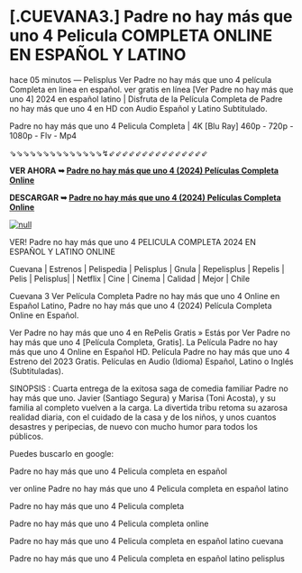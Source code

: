 # [.CUEVANA3.] Padre no hay más que uno 4 Pelicula COMPLETA ONLINE EN ESPAÑOL Y LATINO

hace 05 minutos — Pelisplus Ver Padre no hay más que uno 4 película Completa en linea en español. ver gratis en línea [Ver Padre no hay más que uno 4] 2024 en español latino | Disfruta de la Película Completa de Padre no hay más que uno 4 en HD con Audio Español y Latino Subtitulado.

Padre no hay más que uno 4 Pelicula Completa | 4K [Blu Ray] 460p - 720p - 1080p - Flv - Mp4

⇘⇘⇘⇘⇘⇘⇘⇘⇘⇘⇘⇘⇘⇘↯⇙⇙⇙⇙⇙⇙⇙⇙⇙⇙⇙⇙⇙⇙⇙

**VER AHORA ➥ [Padre no hay más que uno 4 (2024) Películas Completa Online](https://t.co/IYXRCpWCIF)**

**DESCARGAR ➥ [Padre no hay más que uno 4 (2024) Películas Completa Online](https://t.co/IYXRCpWCIF)**

[![null](https://static.wixstatic.com/media/855a25_043b5abeb4ae4d35ac003198e7fe56ed~mv2.gif)](https://t.co/IYXRCpWCIF)

VER! Padre no hay más que uno 4 PELICULA COMPLETA 2024 EN ESPAÑOL Y LATINO ONLINE

Cuevana | Estrenos | Pelispedia | Pelisplus | Gnula | Repelisplus | Repelis | Pelis | Pelisplus| | Netflix | Cine | Cinema | Calidad | Mejor | Chile

Cuevana 3 Ver Película Completa Padre no hay más que uno 4 Online en Español Latino, Padre no hay más que uno 4 (2024) Película Completa Online en Español.

Ver Padre no hay más que uno 4 en RePelis Gratis » Estás por Ver Padre no hay más que uno 4 [Película Completa, Gratis]. La Película Padre no hay más que uno 4 Online en Español HD. Película Padre no hay más que uno 4 Estreno del 2023 Gratis. Películas en Audio (Idioma) Español, Latino o Inglés (Subtituladas).

SINOPSIS : Cuarta entrega de la exitosa saga de comedia familiar Padre no hay más que uno. Javier (Santiago Segura) y Marisa (Toni Acosta), y su familia al completo vuelven a la carga. La divertida tribu retoma su azarosa realidad diaria, con el cuidado de la casa y de los niños, y unos cuantos desastres y peripecias, de nuevo con mucho humor para todos los públicos.

Puedes buscarlo en google:

Padre no hay más que uno 4 Pelicula completa en español


ver online Padre no hay más que uno 4 Pelicula completa en español latino


Padre no hay más que uno 4 Pelicula completa


Padre no hay más que uno 4 Pelicula completa online


Padre no hay más que uno 4 Pelicula completa en español latino cuevana


Padre no hay más que uno 4 Pelicula completa en español latino pelisplus
